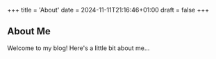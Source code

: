 +++
title = 'About'
date = 2024-11-11T21:16:46+01:00
draft = false
+++


## About Me

Welcome to my blog! Here's a little bit about me...